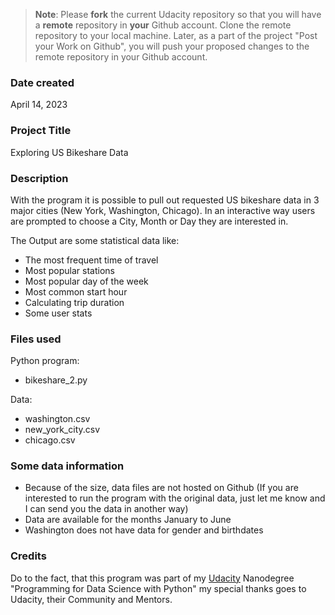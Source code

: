 >**Note**: Please **fork** the current Udacity repository so that you will have a **remote** repository in **your** Github account. Clone the remote repository to your local machine. Later, as a part of the project "Post your Work on Github", you will push your proposed changes to the remote repository in your Github account.

### Date created
April 14, 2023

### Project Title
Exploring US Bikeshare Data

### Description
With the program it is possible to pull out requested US bikeshare data in 3 major cities (New York, Washington, Chicago). In an interactive way users are prompted to choose a City, Month or Day they are interested in. 

The Output are some statistical data like: 

- The most frequent time of travel
- Most popular stations
- Most popular day of the week
- Most common start hour
- Calculating trip duration
- Some user stats

### Files used

Python program:

- bikeshare_2.py 

Data:
- washington.csv
- new_york_city.csv
- chicago.csv

### Some data information

- Because of the size, data files are not hosted on Github (If you are interested to run the program with the original data, just let me know and I can send you the data in another way)
- Data are available for the months January to June
- Washington does not have data for gender and birthdates 

### Credits
Do to the fact, that this program was part of my [Udacity](https://www.udacity.com/course/programming-for-data-science-nanodegree--nd104) Nanodegree "Programming for Data Science with Python" 
my special thanks goes to Udacity, their Community and Mentors.

